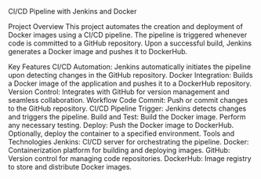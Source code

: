 CI/CD Pipeline with Jenkins and Docker

Project Overview
This project automates the creation and deployment of Docker images using a CI/CD pipeline. The pipeline is triggered whenever code is committed to a GitHub repository. Upon a successful build, Jenkins generates a Docker image and pushes it to DockerHub.

Key Features
CI/CD Automation: Jenkins automatically initiates the pipeline upon detecting changes in the GitHub repository.
Docker Integration: Builds a Docker image of the application and pushes it to a DockerHub repository.
Version Control: Integrates with GitHub for version management and seamless collaboration.
Workflow
Code Commit: Push or commit changes to the GitHub repository.
CI/CD Pipeline Trigger: Jenkins detects changes and triggers the pipeline.
Build and Test:
Build the Docker image.
Perform any necessary testing.
Deploy:
Push the Docker image to DockerHub.
Optionally, deploy the container to a specified environment.
Tools and Technologies
Jenkins: CI/CD server for orchestrating the pipeline.
Docker: Containerization platform for building and deploying images.
GitHub: Version control for managing code repositories.
DockerHub: Image registry to store and distribute Docker images.
